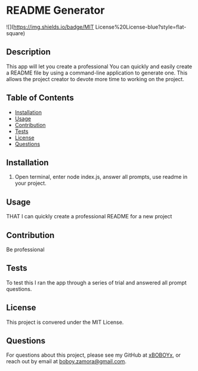 # README Generator
![](https://img.shields.io/badge/MIT License%20License-blue?style=flat-square)
## Description
This app will let you create a professional You can quickly and easily create a README file by using a command-line application to generate one. This allows the project creator to devote more time to working on the project.
## Table of Contents
* [Installation](#installation)
* [Usage](#usage)
* [Contribution](#contribution)
* [Tests](#tests)
* [License](#license)
* [Questions](#questions)

## Installation
1. Open terminal, enter node index.js, answer all prompts, use readme in your project.

## Usage
THAT I can quickly create a professional README for a new project

## Contribution
Be professional

## Tests
To test this I ran the app through a series of trial and answered all prompt questions.

## License

This project is convered under the MIT License.

## Questions
For questions about this project, please see my GitHub at [xBOBOYx](https://github.com/xBOBOYx), or reach out by email at boboy.zamora@gmail.com.